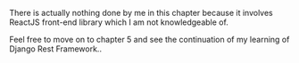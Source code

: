 There is actually nothing done by me in this chapter because
it involves ReactJS front-end library which I am not knowledgeable of.

Feel free to move on to chapter 5 and see the continuation of my learning of
Django Rest Framework..
